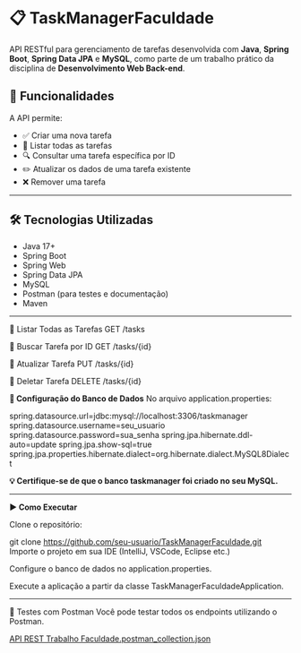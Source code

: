 # 📋 TaskManagerFaculdade

API RESTful para gerenciamento de tarefas desenvolvida com **Java**, **Spring Boot**, **Spring Data JPA** e **MySQL**, como parte de um trabalho prático da disciplina de **Desenvolvimento Web Back-end**.

## 🚀 Funcionalidades

A API permite:

- ✅ Criar uma nova tarefa
- 📄 Listar todas as tarefas
- 🔍 Consultar uma tarefa específica por ID
- ✏️ Atualizar os dados de uma tarefa existente
- ❌ Remover uma tarefa

---

## 🛠️ Tecnologias Utilizadas

- Java 17+
- Spring Boot
- Spring Web
- Spring Data JPA
- MySQL
- Postman (para testes e documentação)
- Maven

---

📌 Listar Todas as Tarefas
GET /tasks

📌 Buscar Tarefa por ID
GET /tasks/{id}

📌 Atualizar Tarefa
PUT /tasks/{id}

📌 Deletar Tarefa
DELETE /tasks/{id}

**🧾 Configuração do Banco de Dados**
No arquivo application.properties:

spring.datasource.url=jdbc:mysql://localhost:3306/taskmanager
spring.datasource.username=seu_usuario
spring.datasource.password=sua_senha
spring.jpa.hibernate.ddl-auto=update
spring.jpa.show-sql=true
spring.jpa.properties.hibernate.dialect=org.hibernate.dialect.MySQL8Dialect

**💡 Certifique-se de que o banco taskmanager foi criado no seu MySQL.**

---

**▶️ Como Executar**

Clone o repositório:

git clone https://github.com/seu-usuario/TaskManagerFaculdade.git
Importe o projeto em sua IDE (IntelliJ, VSCode, Eclipse etc.)

Configure o banco de dados no application.properties.

Execute a aplicação a partir da classe TaskManagerFaculdadeApplication.

---

🧪 Testes com Postman
Você pode testar todos os endpoints utilizando o Postman.

[API REST Trabalho Faculdade.postman_collection.json](https://github.com/user-attachments/files/20445197/API.REST.Trabalho.Faculdade.postman_collection.json)
